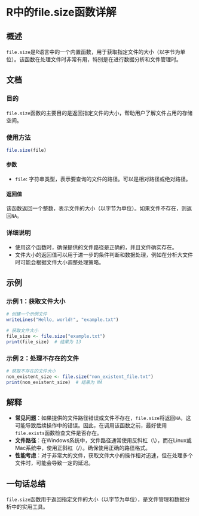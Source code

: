 <!--
Meta Description: # R中的file.size函数详解 ## 概述 `file.size`是R语言中的一个内置函数，用于获取指定文件的大小（以字节为单位）。该函数在处理文件时非常有用，特别是在进行数据分析和文件管理时。 ## 文档 ### 目的 `file.size`函数的主要目的是返回指定文件的大小，帮助用户了解文...
Meta Keywords: file, size, 以字节为单位, txt, 获取文件大小
-->

# R中的file.size函数详解

## 概述
`file.size`是R语言中的一个内置函数，用于获取指定文件的大小（以字节为单位）。该函数在处理文件时非常有用，特别是在进行数据分析和文件管理时。

## 文档
### 目的
`file.size`函数的主要目的是返回指定文件的大小，帮助用户了解文件占用的存储空间。

### 使用方法
```R
file.size(file)
```

#### 参数
- `file`: 字符串类型，表示要查询的文件的路径。可以是相对路径或绝对路径。

#### 返回值
该函数返回一个整数，表示文件的大小（以字节为单位）。如果文件不存在，则返回`NA`。

### 详细说明
- 使用这个函数时，确保提供的文件路径是正确的，并且文件确实存在。
- 文件大小的返回值可以用于进一步的条件判断和数据处理，例如在分析大文件时可能会根据文件大小调整处理策略。

## 示例
### 示例 1：获取文件大小
```R
# 创建一个示例文件
writeLines("Hello, world!", "example.txt")

# 获取文件大小
file_size <- file.size("example.txt")
print(file_size)  # 结果为 13
```

### 示例 2：处理不存在的文件
```R
# 获取不存在的文件大小
non_existent_size <- file.size("non_existent_file.txt")
print(non_existent_size)  # 结果为 NA
```

## 解释
- **常见问题**：如果提供的文件路径错误或文件不存在，`file.size`将返回`NA`，这可能导致后续操作中的错误。因此，在调用该函数之前，最好使用`file.exists`函数检查文件是否存在。
- **文件路径**：在Windows系统中，文件路径通常使用反斜杠（\），而在Linux或Mac系统中，使用正斜杠（/）。确保使用正确的路径格式。
- **性能考虑**：对于非常大的文件，获取文件大小的操作相对迅速，但在处理多个文件时，可能会导致一定的延迟。

## 一句话总结
`file.size`函数用于返回指定文件的大小（以字节为单位），是文件管理和数据分析中的实用工具。
